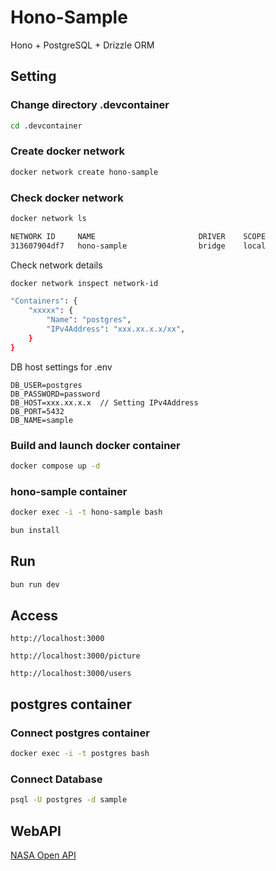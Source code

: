# Hono-Sample

Hono + PostgreSQL + Drizzle ORM

## Setting

### Change directory .devcontainer

```bash
cd .devcontainer
```

### Create docker network

```bash
docker network create hono-sample
```

### Check docker network

```bash
docker network ls
```

```bash
NETWORK ID     NAME                       DRIVER    SCOPE
313607904df7   hono-sample                bridge    local
```

Check network details

```bash
docker network inspect network-id
```

```bash
"Containers": {
    "xxxxx": {
        "Name": "postgres",
        "IPv4Address": "xxx.xx.x.x/xx",
    }
}
```

DB host settings for .env

```
DB_USER=postgres
DB_PASSWORD=password
DB_HOST=xxx.xx.x.x  // Setting IPv4Address
DB_PORT=5432
DB_NAME=sample

```

### Build and launch docker container

```bash
docker compose up -d
```

### hono-sample container

```bash
docker exec -i -t hono-sample bash
```

```bash
bun install
```

## Run

```bash
bun run dev
```

## Access

```
http://localhost:3000
```
```
http://localhost:3000/picture
```
```
http://localhost:3000/users
```

## postgres container

### Connect postgres container

```bash
docker exec -i -t postgres bash
```

### Connect Database

```bash
psql -U postgres -d sample
```

## WebAPI

[NASA Open API](https://api.nasa.gov/)